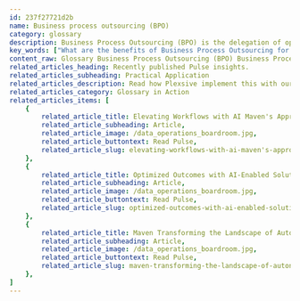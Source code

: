 ```yaml
---
id: 237f27721d2b
name: Business process outsourcing (BPO)
category: glossary
description: Business Process Outsourcing (BPO) is the delegation of operational functions to a third-party provider, leveraging their expertise in workforce, technology, and resources to enhance efficiency, productivity, and strategic outcomes through advanced solutions like automation and AI.
key_words: ["What are the benefits of Business Process Outsourcing for efficiency?", "How does BPO enhance productivity through technology?", "What role does AI play in modern Business Process Outsourcing?", "How can businesses leverage BPO for market adaptation?", "What are the financial impacts of Business Process Outsourcing?", "How does automation improve Business Process Outsourcing services?", "In what ways can BPO contribute to improved customer experiences?", "What is the significance of process simplification in BPO?", "How does Business Process Outsourcing support core business functions?", "What are the latest trends in Business Process Services (BPS)?"]
content_raw: Glossary Business Process Outsourcing (BPO) Business Process Outsourcing (BPO) entails transferring certain operational functions or procedures to a specialized service provider. The provider brings its workforce, technology, and resources to capably manage the desired processes, delivering business results as per the client’s expectations. Historically, BPO began as a cost-cutting strategy based on labor savings. Over time, it has evolved into a key tool for enhancing efficiency, productivity and business outcomes through the strategic use of technology and data. Modern BPO involves application of technologies such as automation, AI, process simplification and data analysis to fuel innovation, expedite growth, and reduce operational expenses. Successful BPO is cemented on a mutual understanding between client and provider, with contracts often featuring risk-sharing agreements, outcome-based pricing models, and collaborative market-entry strategies. In periods of market uncertainty, BPO can provide businesses a competitive edge. By modernizing processes and embedding them with progressive technologies, businesses can leverage BPO to stay agile, adapt to market trends and fund growth initiatives efficiently. The benefits of BPO are manifold, including • Operation simplification and redesign • Enhanced flexibility and resilience • Accelerated innovation and speed-to-market • Direct impact on financial performance • Improved customer and employee experiences • Increased productivity through technology and process redesign • Access to a pool of skilled professionals and cutting-edge operational techniques Automation plays a pivotal role in enhancing BPO offerings. Combined with process redesign and artificial intelligence (AI), automation provides a holistic view of business processes, connecting data, insights and people to improve business outcomes. Business Process Services (BPS) is a broader term that encompasses BPO. BPS may include processes optimization, managed services and advisory services that are not generally accompanied by a staff transfer to the vendor. It's important to note that modern BPO can support both core and non-core business functions, such as finance, marketing, human resources, supply chain etc. Lastly, modern business operations combine the latest technology, data, talent and collaborative models to drive innovation, facilitate operational efficiency and deliver unparalleled value in a rapidly evolving business environment.
related_articles_heading: Recently published Pulse insights.
related_articles_subheading: Practical Application
related_articles_description: Read how Plexsive implement this with our clients.
related_articles_category: Glossary in Action
related_articles_items: [
	{
		related_article_title: Elevating Workflows with AI Maven's Approach,
		related_article_subheading: Article,
		related_article_image: /data_operations_boardroom.jpg,
		related_article_buttontext: Read Pulse,
		related_article_slug: elevating-workflows-with-ai-maven's-approach
	},
	{
		related_article_title: Optimized Outcomes with AI-Enabled Solutions,
		related_article_subheading: Article,
		related_article_image: /data_operations_boardroom.jpg,
		related_article_buttontext: Read Pulse,
		related_article_slug: optimized-outcomes-with-ai-enabled-solutions
	},
	{
		related_article_title: Maven Transforming the Landscape of Autonomous Vehicles,
		related_article_subheading: Article,
		related_article_image: /data_operations_boardroom.jpg,
		related_article_buttontext: Read Pulse,
		related_article_slug: maven-transforming-the-landscape-of-autonomous-vehicles
	},
]
---
```


